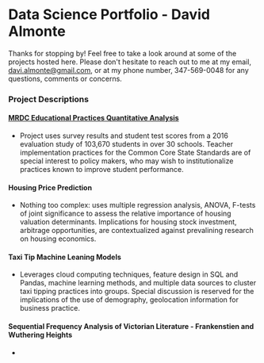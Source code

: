 # Data Science Portfolio - David Almonte

Thanks for stopping by! Feel free to take a look around at some of the projects hosted here. Please don't hesitate to reach out to me at my email, davi.almonte@gmail.com, or at my phone number, 347-569-0048 for any questions, comments or concerns. 

### Project Descriptions

#### [MRDC Educational Practices Quantitative Analysis](https://github.com/davidalmonte9/portfolio/tree/master/MRDC%20Educational%20Practices%20Quantitative%20Analysis)
* Project uses survey results and student test scores from a 2016 evaluation study of 103,670 students in over 30 schools. Teacher implementation practices for the Common Core State Standards are of special interest to policy makers, who may wish to institutionalize practices known to improve student performance.

#### Housing Price Prediction
* Nothing too complex: uses multiple regression analysis, ANOVA, F-tests of joint significance to assess the relative importance of housing valuation determinants. Implications for housing stock investment, arbitrage opportunities, are contextualized against prevalining research on housing economics. 

#### Taxi Tip Machine Leaning Models
* Leverages cloud computing techniques, feature design in SQL and Pandas, machine learning methods, and multiple data sources to cluster taxi tipping practices into groups. Special discussion is reserved for the implications of the use of demography, geolocation information for business practice.

#### Sequential Frequency Analysis of Victorian Literature - Frankenstien and Wuthering Heights
* 
